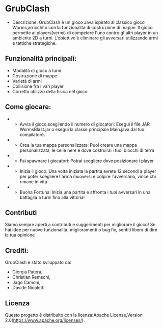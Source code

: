 # GrubClash

* Descrizione:
GrubClash &egrave; un gioco Java ispirato al classico gioco Worms,arricchito con la funzionalit&agrave; di costruzione di mappe. Il gioco permette ai players(vermi) di competere l'uno contro gl'altri player in un ambiente 2D a turni. L'obiettivo &egrave; eliminare gli avversari utilizzando armi e tattiche strategiche.
## Funzionalit&agrave; principali:

- Modalit&agrave; di gioco a turni
- Costruzione di mappe
- Variet&agrave; di armi
- Collisione fra i vari player
- Corretto utilizzo della fisica nel gioco

## Come giocare:

- * Avvia il gioco,scegliendo il numero di giocatori:
    Esegui il file JAR WormsBlast.jar o esegui la classe principale Main.java dal tuo compilatore.
- * Crea la tua mappa personalizzata:
    Puoi creare una mappa personalizzata, le celle nere &egrave; dove costruirai i tuoi blocchi di terra
- * Fai spawnare i giocatori:
    Potrai scegliere dove posizionare i player
- * Inizia il gioco:
    Una volta iniziata la partita avrete 12 secondi a player per poter scegliere l'arma muoversi e colpire l'avversario, vince chi rimane in vita
- * Buona Fortuna:
    Inizia una partita e affronta i tuoi avversari in una battaglia a turni fino alla vittoria!

## Contributi
Siamo sempre aperti a contributi e suggerimenti per migliorare il gioco! Se hai idee per nuove funzionalit&agrave;, miglioramenti o bug fix, sentiti libero di dire la tua opinione
## Crediti:
GrubClash &egrave; stato sviluppato da:
- Giorgia Patera,
- Christian Remschi,
- Jago Camoni,
- Davide Nicoletti.

 ## Licenza
Questo progetto &egrave; distribuito con la licenza:Apache License,Version 2.0(https://www.apache.org/licenses/).
